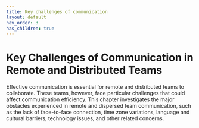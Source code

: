 ```yaml
---
title: Key challenges of communication
layout: default
nav_order: 3
has_children: true
---
```



# Key Challenges of Communication in Remote and Distributed Teams

Effective communication is essential for remote and distributed teams to collaborate. These teams, however, face particular challenges that could affect communication efficiency. This chapter investigates the major obstacles experienced in remote and dispersed team communication, such as the lack of face-to-face connection, time zone variations, language and cultural barriers, technology issues, and other related concerns.


